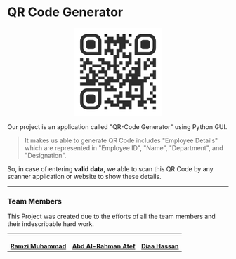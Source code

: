 #                                       QR Code Generator

<p align="center">
  <img src="https://github.com/RamziMuhammad/QR-Code-Generator/blob/main/Assets/QR-Code.png" style="width:200px;"/>
</p>

Our project is an application called "QR-Code Generator" using Python GUI.

> It makes us able to generate QR Code includes "Employee Details" which are represented in "Employee ID", "Name", "Department", and "Designation".

So, in case of entering **valid data**, we able to scan this QR Code by any scanner application or website to show these details.



------

### Team Members

This Project was created due to the efforts of all the team members and their indescribable hard work.

<table>
  <tr>
    <td align="center">
      <a href="https://github.com/RamziMuhammad">
        <img
          src="https://avatars.githubusercontent.com/u/66510024?v=4"
          width="200px;"
          alt=""
        />
        <br />
        <sub>
          <b><center>Ramzi Muhammad</b>
        </sub>
      </a>
      <br />
    </td>
    <td align="center">
      <a href="https://github.com/Abdelrahman-Atef-Elsayed">
        <img
          src="https://avatars.githubusercontent.com/u/66162676?v=4"
          width="200px;"
          alt=""
        />
        <br />
        <sub>
          <b><center>Abd Al-Rahman Atef</b>
        </sub>
      </a>
      <br />
    </td>
    <td align="center">
      <a href="https://github.com/Diaa-Hassan">
        <img
          src="https://avatars.githubusercontent.com/u/93094639?v=4"
          width="200px;"
          alt=""
        />
        <br />
        <sub>
          <b><center>Diaa Hassan</b>
        </sub>
      </a>
      <br />
    </td>
  </tr>
</table>
